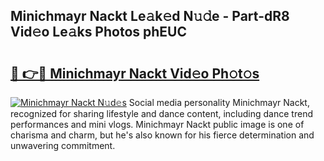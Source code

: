 ## Minichmayr Nackt Le𝚊k𝚎d N𝚞𝚍e - Part-dR8 Vid𝚎o Le𝚊ks Photos phEUC

# <h2><a href="http://fb6b9tw.evod.top/?m=Minichmayr+Nackt">🔗 👉🔴 Minichmayr Nackt Vid𝚎o Ph𝚘t𝚘s</a></h2>

[![Minichmayr Nackt N𝚞d𝚎s](https://i.imgur.com/8V9OHl7.gif)](http://fb6b9tw.evod.top/?m=Minichmayr+Nackt)
Social media personality Minichmayr Nackt, recognized for sharing lifestyle and dance content, including dance trend performances and mini vlogs. Minichmayr Nackt public image is one of charisma and charm, but he's also known for his fierce determination and unwavering commitment. 
